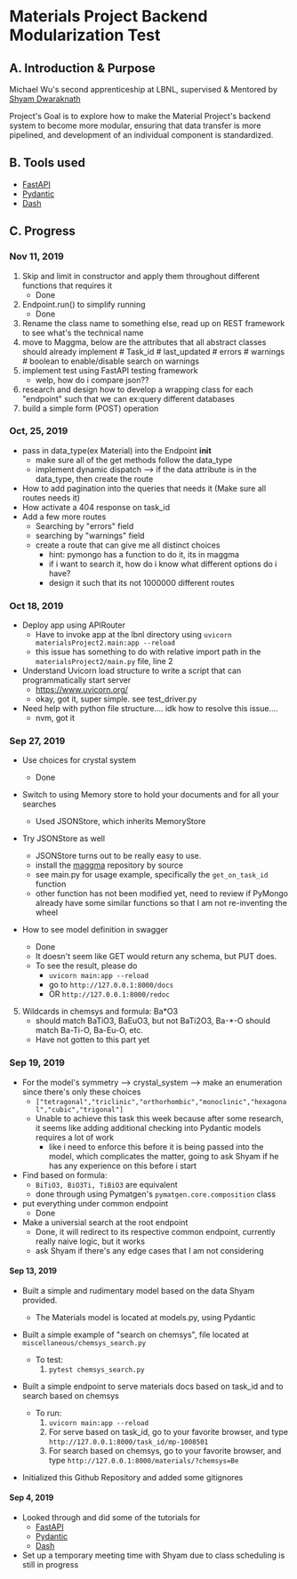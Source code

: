 # Materials Project Backend Modularization Test

## A. Introduction & Purpose
Michael Wu's second apprenticeship at LBNL, supervised & Mentored by [Shyam Dwaraknath](https://www.linkedin.com/in/shyam-dwaraknath/)

Project's Goal is to explore how to make the Material Project's backend system to become more modular, ensuring that data transfer is more pipelined, and development of an individual component is standardized.

## B. Tools used
- [FastAPI](https://github.com/tiangolo/fastapi)
- [Pydantic](https://pydantic-docs.helpmanual.io/)
- [Dash](https://plot.ly/dash/)

## C. Progress

### Nov 11, 2019
1. Skip and limit in constructor and apply them throughout different functions that requires it
    - Done
2. Endpoint.run() to simplify running
    - Done
3. Rename the class name to something else, read up on REST framework to see what's the technical name
4. move to Maggma, below are the attributes that all abstract classes should already implement
            # Task_id
            # last_updated
            # errors
            # warnings
            # boolean to enable/disable search on warnings
5. implement test using FastAPI testing framework
    - welp, how do i compare json??
6. research and design how to develop a wrapping class for each "endpoint" such that we can ex:query different databases
7. build a simple form (POST) operation

### Oct, 25, 2019 
- pass in data_type(ex Material) into the Endpoint __init__
    - make sure all of the get methods follow the data_type
    - implement dynamic dispatch --> if the data attribute is in the data_type, then create the route
- How to add pagination into the queries that needs it (Make sure all routes needs it)
- How activate a 404 response on task_id
- Add a few more routes
    - Searching by "errors" field
    - searching by "warnings" field
    - create a route that can give me all distinct choices
        - hint: pymongo has a function to do it, its in maggma
        - if i want to search it, how do i know what different options do i have?
        - design it such that its not 1000000 different routes
       

### Oct 18, 2019
- Deploy app using APIRouter
    - Have to invoke app at the lbnl directory using `uvicorn materialsProject2.main:app --reload`
    - this issue has something to do with relative import path in the `materialsProject2/main.py` file, line 2
- Understand Uvicorn load structure to write a script that can programmatically start server
    - https://www.uvicorn.org/
    - okay, got it, super simple. see test_driver.py
- Need help with python file structure.... idk how to resolve this issue....
    - nvm, got it

    

### Sep 27, 2019
- Use choices for crystal system
    - Done

- Switch to using Memory store to hold your documents and for all your searches
    - Used JSONStore, which inherits MemoryStore
- Try JSONStore as well
    - JSONStore turns out to be really easy to use. 
    - install the [maggma](https://github.com/materialsproject/maggma/blob/master/maggma/) repository by source
    - see main.py for usage example, specifically the `get_on_task_id` function
    - other function has not been modified yet, need to review if PyMongo already have some similar functions so that I am not re-inventing the wheel
- How to see model definition in swagger
    - Done
    - It doesn't seem like GET would return any schema, but PUT does. 
    - To see the result, please do
        - `uvicorn main:app --reload`
        - go to `http://127.0.0.1:8000/docs`
        - OR `http://127.0.0.1:8000/redoc`
5. Wildcards in chemsys and formula: Ba*O3 
    - should match BaTiO3, BaEuO3, but not BaTi2O3, Ba-*-O should match Ba-Ti-O, Ba-Eu-O, etc. 
    - Have not gotten to this part yet


### Sep 19, 2019
- For the model's symmetry --> crystal_system --> make an enumeration since there's only these choices
    - `["tetragonal","triclinic","orthorhombic","monoclinic","hexagonal","cubic","trigonal"]`
    - Unable to achieve this task this week because after some research, it seems like adding additional checking into Pydantic models requires a lot of work
        -  like i need to enforce this before it is being passed into the model, which complicates the matter, going to ask Shyam if he has any experience on this before i start
- Find based on formula:
    - `BiTiO3, BiO3Ti, TiBiO3` are equivalent
    - done through using Pymatgen's `pymatgen.core.composition` class
- put everything under common endpoint
    - Done
- Make a universial search at the root endpoint
    - Done, it will redirect to its respective common endpoint, currently really naive logic, but it works
    - ask Shyam if there's any edge cases that I am not considering



#### Sep 13, 2019
- Built a simple and rudimentary model based on the data Shyam provided. 
    - The Materials model is located at models.py, using Pydantic
- Built a simple example of "search on chemsys", file located at `miscellaneous/chemsys_search.py`
    - To test:
        1. `pytest chemsys_search.py`
- Built a simple endpoint to serve materials docs based on task_id and to search based on chemsys
    - To run: 
        1. `uvicorn main:app --reload`
        2. For serve based on task_id, go to your favorite browser, and type `http://127.0.0.1:8000/task_id/mp-1008501`
        3. For search based on chemsys, go to your favorite browser, and type `http://127.0.0.1:8000/materials/?chemsys=Be`


- Initialized this Github Repository and added some gitignores
#### Sep 4, 2019
- Looked through and did some of the tutorials for 
    - [FastAPI](https://github.com/tiangolo/fastapi)
    - [Pydantic](https://pydantic-docs.helpmanual.io/)
    - [Dash](https://plot.ly/dash/)
- Set up a temporary meeting time with Shyam due to class scheduling is still in progress

